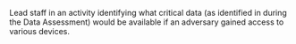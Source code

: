 Lead staff in an activity identifying what critical data (as identified in during the Data Assessment) would be available if an adversary gained access to various devices.
